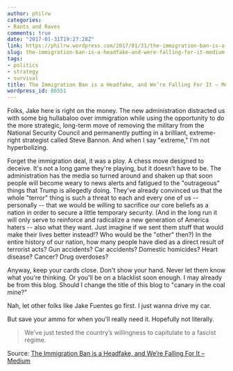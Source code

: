 ```yaml
---
author: philrw
categories:
- Rants and Raves
comments: true
date: "2017-01-31T19:27:28Z"
link: https://philrw.wordpress.com/2017/01/31/the-immigration-ban-is-a-headfake-and-were-falling-for-it-medium/
slug: the-immigration-ban-is-a-headfake-and-were-falling-for-it-medium
tags:
- politics
- strategy
- survival
title: The Immigration Ban is a Headfake, and We’re Falling For It – Medium
wordpress_id: 86551
---
```


Folks, Jake here is right on the money. The new administration distracted us with some big hullabaloo over immigration while using the opportunity to do the more strategic, long-term move of removing the military from the National Security Council and permanently putting in a brilliant, extreme-right strategist called Steve Bannon. And when I say "extreme," I'm not hyperbolizing.

Forget the immigration deal, it was a ploy. A chess move designed to deceive. It's not a long game they're playing, but it doesn't have to be. The administration has the media so turned around and shaken up that soon people will become weary to news alerts and fatigued to the "outrageous" things that Trump is allegedly doing. They've already convinced us that the whole "terror" thing is such a threat to each and every one of us -- personally -- that we would be willing to sacrifice our core beliefs as a nation in order to secure a little temporary security. (And in the long run it will only serve to reinforce and radicalize a new generation of America haters -- also what they want. Just imagine if we sent them stuff that would make their lives better instead!? Who would be the "other" then?) In the entire history of our nation, how many people have died as a direct result of terrorist acts? Gun accidents? Car accidents? Domestic homicides? Heart disease? Cancer? Drug overdoses?

Anyway, keep your cards close. Don't show your hand. Never let them know what you're thinking. Or you'll be on a blacklist soon enough. I may already be from this blog. Should I change the title of this blog to "canary in the coal mine?"

Nah, let other folks like Jake Fuentes go first. I just wanna drive my car.

But save your ammo for when you'll really need it. Hopefully not literally.


<blockquote>We’ve just tested the country’s willingness to capitulate to a fascist regime.</blockquote>


Source: [The Immigration Ban is a Headfake, and We’re Falling For It – Medium](https://medium.com/@jakefuentes/the-immigration-ban-is-a-headfake-and-were-falling-for-it-b8910e78f0c5)
